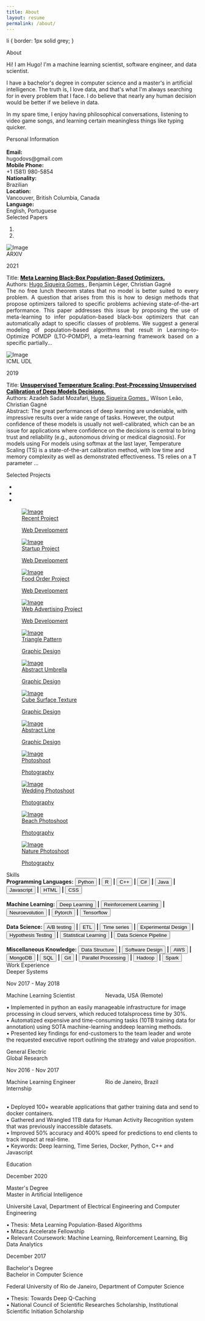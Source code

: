 ```yaml
---
title: About
layout: resume
permalink: /about/
---
```


li {
    border: 1px solid grey;
}


<div class="section" id="about">
  <div class="container">
    <div class="card" data-aos="fade-up" data-aos-offset="10">
      <div class="row">
        <div class="col-lg-6 col-md-12">
          <div class="card-body">
            <div class="h4 mt-0 title">About</div>
            <p>Hi! I am Hugo! I'm a machine learning scientist, software engineer, and data scientist.</p>
            <p>I have a bachelor's degree in computer science and a master's in artificial intelligence. The truth is, I love data, and that's what I'm always searching for in every problem that I face. I do believe that nearly any human decision would be better if we believe in data. </p>
            <p>In my spare time, I enjoy having philosophical conversations, listening to video game songs, and learning certain meaningless things like typing quicker.</p>
          </div>
        </div>
        <div class="col-lg-6 col-md-12">
          <div class="card-body">
            <div class="h4 mt-0 title">Personal Information</div>
            <br>
            <div class="row mt-3">
              <div class="col-sm-4"><strong class="text-uppercase">Email:</strong></div>
              <div class="col-sm-8">hugodovs@gmail.com</div>
            </div>
            <div class="row mt-3">
              <div class="col-sm-4"><strong class="text-uppercase">Mobile Phone:</strong></div>
              <div class="col-sm-8">+1 (581) 980-5854</div>
            </div>
            <div class="row mt-3">
              <div class="col-sm-4"><strong class="text-uppercase">Nationality:</strong></div>
              <div class="col-sm-8">Brazilian</div>
            </div>
            <div class="row mt-3">
              <div class="col-sm-4"><strong class="text-uppercase">Location:</strong></div>
              <div class="col-sm-8">Vancouver, British Columbia, Canada</div>
            </div>
            <div class="row mt-3">
              <div class="col-sm-4"><strong class="text-uppercase">Language:</strong></div>
              <div class="col-sm-8">English, Portuguese</div>
            </div>
          </div>
        </div>
      </div>
    </div>
  </div>
</div>
<div class="section" id="reference">
  <div class="container cc-reference">
    <div class="h4 mb-4 text-center title">Selected Papers</div>
    <div class="card" data-aos="zoom-in">
      <div class="carousel slide" id="cc-Indicators" data-ride="carousel">
        <ol class="carousel-indicators">
          <li class="active" data-target="#cc-Indicators" data-slide-to="0"></li>
          <li data-target="#cc-Indicators" data-slide-to="1"></li>
        </ol>
        <div class="carousel-inner">
          <div class="carousel-item active">
            <div class="row">
              <div class="col-lg-2 col-md-2 cc-reference-header"><img src="/assets/images/page1_MetaLearningBlackBoxPopulationBasedOptimizers.jpg" alt="Image"/>
                <div class="h5 pt-2">ARXIV</div>
                <p class="category">2021</p>
              </div>
              <div class="col-lg-10 col-md-9">
                <p style="text-align:justify"> 
                    Title: <b><a target="_blank" style="color: black; cursor: pointer;" href="#">Meta Learning Black-Box Population-Based Optimizers.</a>
                    </b><br>
                    Authors: <u> Hugo Siqueira Gomes </u>, Benjamin Léger, Christian Gagné
                    <br> The no free lunch theorem states that no model is better suited to every problem. 
                     A question that arises from this is how to design methods that propose optimizers 
                     tailored to specific problems achieving state-of-the-art performance. 
                     This paper addresses this issue by proposing the use of meta-learning to infer 
                     population-based black-box optimizers that can automatically adapt to specific 
                     classes of problems. We suggest a general modeling of population-based algorithms 
                     that result in Learning-to-Optimize POMDP (LTO-POMDP), a meta-learning framework based on a 
                     specific partially...
                </p> 
              </div>
            </div>
          </div>
          <div class="carousel-item">
            <div class="row">
              <div class="col-lg-2 col-md-2 cc-reference-header"><img src="/assets/images/page1_UnsupervisedTemperatureScaling.jpg" alt="Image"/>
                <div class="h5 pt-2">ICML UDL</div>
                <p class="category">2019</p>
              </div>
              <div class="col-lg-10 col-md-9">
                <p> 
                    Title: <b><a target="_blank" style="color: black; cursor: pointer;" href="https://sites.google.com/view/udlworkshop2019/accepted-papers">Unsupervised Temperature Scaling: Post-Processing Unsupervised Calibration of Deep Models Decisions.</a>
                    </b><br>
                    Authors: Azadeh Sadat Mozafari, <u> Hugo Siqueira Gomes </u> , Wilson Leão, Christian Gagné 
                    <br> 
                    Abstract: The great performances of deep learning are undeniable, with impressive results over a wide range
                    of tasks. However, the output confidence of these models is usually not well-calibrated, which can
                    be an issue for applications where confidence on the decisions is central to bring trust and reliability 
                    (e.g., autonomous driving or medical diagnosis). For models using  For models using softmax at the last layer, 
                    Temperature Scaling (TS) is a state-of-the-art calibration method, with low time and memory complexity as well as 
                    demonstrated effectiveness. TS relies on a T parameter ...
                </p>
              </div>
            </div>
          </div>
        </div>
      </div>
    </div>
  </div>
</div>
<div class="section" id="portfolio">
  <div class="container">
    <div class="row">
      <div class="col-md-6 ml-auto mr-auto">
        <div class="h4 text-center mb-4 title">Selected Projects</div>
        <div class="nav-align-center">
          <ul class="nav nav-pills nav-pills-primary" role="tablist">
            <li class="nav-item"><a class="nav-link active" data-toggle="tab" href="#web-development" role="tablist"><i class="fa fa-laptop" aria-hidden="true"></i></a></li>
            <li class="nav-item"><a class="nav-link" data-toggle="tab" href="#graphic-design" role="tablist"><i class="fa fa-picture-o" aria-hidden="true"></i></a></li>
            <li class="nav-item"><a class="nav-link" data-toggle="tab" href="#Photography" role="tablist"><i class="fa fa-camera" aria-hidden="true"></i></a></li>
          </ul>
        </div>
      </div>
    </div>
    <div class="tab-content gallery mt-5">
      <div class="tab-pane active" id="web-development">
        <div class="ml-auto mr-auto">
          <div class="row">
            <div class="col-md-6">
              <div class="cc-porfolio-image img-raised" data-aos="fade-up" data-aos-anchor-placement="top-bottom"><a href="#web-development">
                  <figure class="cc-effect"><img src="/assets/images/project-1.jpg" alt="Image"/>
                    <figcaption>
                      <div class="h4">Recent Project</div>
                      <p>Web Development</p>
                    </figcaption>
                  </figure></a></div>
              <div class="cc-porfolio-image img-raised" data-aos="fade-up" data-aos-anchor-placement="top-bottom"><a href="#web-development">
                  <figure class="cc-effect"><img src="/assets/images/project-2.jpg" alt="Image"/>
                    <figcaption>
                      <div class="h4">Startup Project</div>
                      <p>Web Development</p>
                    </figcaption>
                  </figure></a></div>
            </div>
            <div class="col-md-6">
              <div class="cc-porfolio-image img-raised" data-aos="fade-up" data-aos-anchor-placement="top-bottom"><a href="#web-development">
                  <figure class="cc-effect"><img src="/assets/images/project-3.jpg" alt="Image"/>
                    <figcaption>
                      <div class="h4">Food Order Project</div>
                      <p>Web Development</p>
                    </figcaption>
                  </figure></a></div>
              <div class="cc-porfolio-image img-raised" data-aos="fade-up" data-aos-anchor-placement="top-bottom"><a href="#web-development">
                  <figure class="cc-effect"><img src="/assets/images/project-4.jpg" alt="Image"/>
                    <figcaption>
                      <div class="h4">Web Advertising Project</div>
                      <p>Web Development</p>
                    </figcaption>
                  </figure></a></div>
            </div>
          </div>
        </div>
      </div>
      <div class="tab-pane" id="graphic-design" role="tabpanel">
        <div class="ml-auto mr-auto">
          <div class="row">
            <div class="col-md-6">
              <div class="cc-porfolio-image img-raised" data-aos="fade-up" data-aos-anchor-placement="top-bottom"><a href="#graphic-design">
                  <figure class="cc-effect"><img src="/assets/images/graphic-design-1.jpg" alt="Image"/>
                    <figcaption>
                      <div class="h4">Triangle Pattern</div>
                      <p>Graphic Design</p>
                    </figcaption>
                  </figure></a></div>
              <div class="cc-porfolio-image img-raised" data-aos="fade-up" data-aos-anchor-placement="top-bottom"><a href="#graphic-design">
                  <figure class="cc-effect"><img src="/assets/images/graphic-design-2.jpg" alt="Image"/>
                    <figcaption>
                      <div class="h4">Abstract Umbrella</div>
                      <p>Graphic Design</p>
                    </figcaption>
                  </figure></a></div>
            </div>
            <div class="col-md-6">
              <div class="cc-porfolio-image img-raised" data-aos="fade-up" data-aos-anchor-placement="top-bottom"><a href="#graphic-design">
                  <figure class="cc-effect"><img src="/assets/images/graphic-design-3.jpg" alt="Image"/>
                    <figcaption>
                      <div class="h4">Cube Surface Texture</div>
                      <p>Graphic Design</p>
                    </figcaption>
                  </figure></a></div>
              <div class="cc-porfolio-image img-raised" data-aos="fade-up" data-aos-anchor-placement="top-bottom"><a href="#graphic-design">
                  <figure class="cc-effect"><img src="/assets/images/graphic-design-4.jpg" alt="Image"/>
                    <figcaption>
                      <div class="h4">Abstract Line</div>
                      <p>Graphic Design</p>
                    </figcaption>
                  </figure></a></div>
            </div>
          </div>
        </div>
      </div>
      <div class="tab-pane" id="Photography" role="tabpanel">
        <div class="ml-auto mr-auto">
          <div class="row">
            <div class="col-md-6">
              <div class="cc-porfolio-image img-raised" data-aos="fade-up" data-aos-anchor-placement="top-bottom"><a href="#Photography">
                  <figure class="cc-effect"><img src="/assets/images/photography-1.jpg" alt="Image"/>
                    <figcaption>
                      <div class="h4">Photoshoot</div>
                      <p>Photography</p>
                    </figcaption>
                  </figure></a></div>
              <div class="cc-porfolio-image img-raised" data-aos="fade-up" data-aos-anchor-placement="top-bottom"><a href="#Photography">
                  <figure class="cc-effect"><img src="/assets/images/photography-3.jpg" alt="Image"/>
                    <figcaption>
                      <div class="h4">Wedding Photoshoot</div>
                      <p>Photography</p>
                    </figcaption>
                  </figure></a></div>
            </div>
            <div class="col-md-6">
              <div class="cc-porfolio-image img-raised" data-aos="fade-up" data-aos-anchor-placement="top-bottom"><a href="#Photography">
                  <figure class="cc-effect"><img src="/assets/images/photography-2.jpg" alt="Image"/>
                    <figcaption>
                      <div class="h4">Beach Photoshoot</div>
                      <p>Photography</p>
                    </figcaption>
                  </figure></a></div>
              <div class="cc-porfolio-image img-raised" data-aos="fade-up" data-aos-anchor-placement="top-bottom"><a href="#Photography">
                  <figure class="cc-effect"><img src="/assets/images/photography-4.jpg" alt="Image"/>
                    <figcaption>
                      <div class="h4">Nature Photoshoot</div>
                      <p>Photography</p>
                    </figcaption>
                  </figure></a></div>
            </div>
          </div>
        </div>
      </div>
    </div>
  </div>
</div>
<div class="section" id="skill">
  <div class="container">
    <div class="h4 text-center mb-4 title">Skills</div>
    <div class="card" data-aos="fade-up" data-aos-anchor-placement="top-bottom">
      <div class="card-body">
        <div class="progress-container progress-primary"><span class="progress-badge"><b>Programming Languages:</b></span>
        <button type="button" class="btn btn-primary btn-sm ">Python</button>
        <b>|</b>
        <button type="button" class="btn btn-primary btn-sm">R</button>
        <b>|</b>
        <button type="button" class="btn btn-primary btn-sm">C++</button>
        <b>|</b>
        <button type="button" class="btn btn-primary btn-sm">C#</button>
        <b>|</b>
        <button type="button" class="btn btn-primary btn-sm">Java</button>
        <b>|</b>
        <button type="button" class="btn btn-primary btn-sm">Javascript</button>
        <b>|</b>
        <button type="button" class="btn btn-primary btn-sm">HTML</button>
        <b>|</b>
        <button type="button" class="btn btn-primary btn-sm">CSS</button>
        <br>
        <br>
        <div class="progress-container progress-primary"><span class="progress-badge"><b>Machine Learning:</b></span>
        <button type="button" class="btn btn-primary btn-sm">Deep Learning</button>
        <b>|</b>
        <button type="button" class="btn btn-primary btn-sm">Reinforcement Learning</button>
        <b>|</b>
        <button type="button" class="btn btn-primary btn-sm">Neuroevolution</button>
        <b>|</b>
        <button type="button" class="btn btn-primary btn-sm">Pytorch</button>
        <b>|</b>
        <button type="button" class="btn btn-primary btn-sm">Tensorflow</button>
        <br>
        <br>
        <div class="progress-container progress-primary"><span class="progress-badge"><b>Data Science:</b></span>
        <button type="button" class="btn btn-primary btn-sm">A/B testing</button>
        <b>|</b>
        <button type="button" class="btn btn-primary btn-sm">ETL</button>
        <b>|</b>
        <button type="button" class="btn btn-primary btn-sm">Time series</button>
        <b>|</b>
        <button type="button" class="btn btn-primary btn-sm">Experimental Design</button>
        <b>|</b>
        <button type="button" class="btn btn-primary btn-sm">Hypothesis Testing</button>
        <b>|</b>
        <button type="button" class="btn btn-primary btn-sm">Statistical Learning</button>
        <b>|</b>
        <button type="button" class="btn btn-primary btn-sm">Data Science Pipeline</button>
        <br>
        <br>
        <div class="progress-container progress-primary"><span class="progress-badge"><b>Miscellaneous Knowledge:</b></span>
        <button type="button" class="btn btn-primary btn-sm">Data Structure</button>
        <b>|</b>
        <button type="button" class="btn btn-primary btn-sm">Software Design</button>
        <b>|</b>
        <button type="button" class="btn btn-primary btn-sm">AWS</button>
        <b>|</b>
        <button type="button" class="btn btn-primary btn-sm">MongoDB</button>
        <b>|</b>
        <button type="button" class="btn btn-primary btn-sm">SQL</button>
        <b>|</b>
        <button type="button" class="btn btn-primary btn-sm">Git</button>
        <b>|</b>
        <button type="button" class="btn btn-primary btn-sm">Parallel Processing</button>
        <b>|</b>
        <button type="button" class="btn btn-primary btn-sm">Hadoop</button>
        <b>|</b>
        <button type="button" class="btn btn-primary btn-sm">Spark</button>
      </div>
    </div>
  </div>
</div>
<div class="section" id="experience">
  <div class="container cc-experience">
    <div class="h4 text-center mb-4 title">Work Experience</div>
    <div class="card">
      <div class="row">
        <div class="col-md-3 bg-primary" data-aos="fade-right" data-aos-offset="50" data-aos-duration="500">
          <div class="card-body cc-experience-header">
            <div class="h5">Deeper Systems</div>
            <p>Nov 2017 - May 2018</p>
          </div>
        </div>
        <div class="col-md-9" data-aos="fade-left" data-aos-offset="50" data-aos-duration="500">
          <div class="card-body">
            <div style="column-count: 2;">
              <div class="h5">Machine Learning Scientist</div>
              <div class="h5">Nevada, USA (Remote)</div>
            </div>
            <p>
              • Implemented in python an easily manageable infrastructure for image processing in cloud servers, which reduced totalsprocess time by 30%.<br>
              • Automatized expensive and time-consuming tasks (10TB training data for annotation) using SOTA machine-learning anddeep learning methods. <br>
              • Presented key findings for end-customers to the team leader and wrote the requested executive report outlining the strategy and value proposition.<br></p>
          </div>
        </div>
      </div>
    </div>
    <div class="card">
      <div class="row">
        <div class="col-md-3 bg-primary" data-aos="fade-right" data-aos-offset="50" data-aos-duration="500">
          <div class="card-body cc-experience-header">
            <div class="h5">General Electric <br> Global Research </div>
            <p>Nov 2016 - Nov 2017</p>
          </div>
        </div>
        <div class="col-md-9" data-aos="fade-left" data-aos-offset="50" data-aos-duration="500">
          <div class="card-body">
            <div style="column-count: 2;">
              <div class="h5">Machine Learning Engineer Internship</div>
              <div class="h5">Rio de Janeiro, Brazil</div>
            </div><br>
            <p>
              • Deployed 100+ wearable applications that gather training data and send to docker containers.<br>
              • Gathered and Wrangled 1TB data for Human Activity Recognition system that was previously inaccessible datasets.<br>
              • Improved 50% accuracy and 400% speed for predictions to end clients to track impact at real-time.<br>
              • Keywords: Deep learning, Time Series, Docker, Python, C++ and Javascript</p>
          </div>
        </div>
      </div>
    </div>
  </div>
</div>
<div class="section">
  <div class="container cc-education">
    <div class="h4 text-center mb-4 title">Education</div>
    <div class="card">
      <div class="row">
        <div class="col-md-3 bg-primary" data-aos="fade-right" data-aos-offset="50" data-aos-duration="500">
          <div class="card-body cc-education-header">
            <p>December 2020</p>
            <div class="h5">Master's Degree</div>
          </div>
        </div>
        <div class="col-md-9" data-aos="fade-left" data-aos-offset="50" data-aos-duration="500">
          <div class="card-body">
            <div class="h5">Master in Artificial Intelligence</div>
            <p class="category">Université Laval, Department of Electrical Engineering and Computer Engineering</p>
            <p>• Thesis: Meta Learning Population-Based Algorithms<br>
               • Mitacs Accelerate Fellowship<br>
               • Relevant Coursework: Machine Learning, Reinforcement Learning, Big Data Analytics
            </p>
          </div>
        </div>
      </div>
    </div>
    <div class="card">
      <div class="row">
        <div class="col-md-3 bg-primary" data-aos="fade-right" data-aos-offset="50" data-aos-duration="500">
          <div class="card-body cc-education-header">
            <p>December 2017</p>
            <div class="h5">Bachelor's Degree</div>
          </div>
        </div>
        <div class="col-md-9" data-aos="fade-left" data-aos-offset="50" data-aos-duration="500">
          <div class="card-body">
            <div class="h5">Bachelor in Computer Science</div>
            <p class="category">Federal University of Rio de Janeiro, Department of Computer Science</p>
            <p>• Thesis: Towards Deep Q-Caching<br>
               • National Council of Scientific Researches Scholarship, Institutional Scientific Initiation Scholarship
            </p>
          </div>
        </div>
      </div>
    </div>
  </div>
</div>



